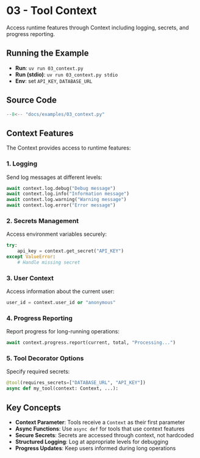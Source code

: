 # 03 - Tool Context

Access runtime features through Context including logging, secrets, and progress reporting.

## Running the Example

- **Run**: `uv run 03_context.py`
- **Run (stdio)**: `uv run 03_context.py stdio`
- **Env**: set `API_KEY`, `DATABASE_URL`

## Source Code

```python
--8<-- "docs/examples/03_context.py"
```

## Context Features

The Context provides access to runtime features:

### 1. Logging
Send log messages at different levels:
```python
await context.log.debug("Debug message")
await context.log.info("Information message")
await context.log.warning("Warning message")
await context.log.error("Error message")
```

### 2. Secrets Management
Access environment variables securely:
```python
try:
    api_key = context.get_secret("API_KEY")
except ValueError:
    # Handle missing secret
```

### 3. User Context
Access information about the current user:
```python
user_id = context.user_id or "anonymous"
```

### 4. Progress Reporting
Report progress for long-running operations:
```python
await context.progress.report(current, total, "Processing...")
```

### 5. Tool Decorator Options
Specify required secrets:
```python
@tool(requires_secrets=["DATABASE_URL", "API_KEY"])
async def my_tool(context: Context, ...):
```

## Key Concepts

- **Context Parameter**: Tools receive a `Context` as their first parameter
- **Async Functions**: Use `async def` for tools that use context features
- **Secure Secrets**: Secrets are accessed through context, not hardcoded
- **Structured Logging**: Log at appropriate levels for debugging
- **Progress Updates**: Keep users informed during long operations
